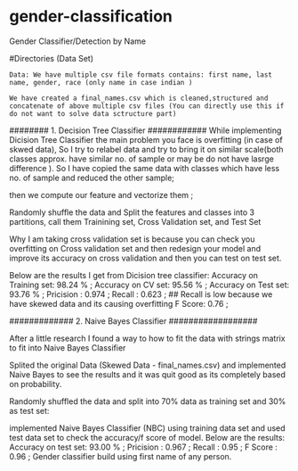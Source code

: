 # gender-classification
Gender Classifier/Detection by Name

#Directories (Data Set)

    Data: We have multiple csv file formats contains: first name, last name, gender, race (only name in case indian )

    We have created a final_names.csv which is cleaned,structured and concatenate of above multiple csv files (You can directly use this if do not want to solve data sctructure part)

######## 1. Decision Tree Classifier ############
While implementing Dicision Tree Classifier the main problem you face is overfitting (in case of skwed data), So I try to relabel data and try to bring it on similar scale(both classes approx. have similar no. of sample or may be do not have lasrge difference ). So I have copied the same data with classes which have less no. of sample and reduced the other sample;

then we compute our feature and vectorize them ;

Randomly shuffle the data and Split the features and classes into 3 partitions, call them Trainining set, Cross Validation set, and Test Set

Why I am taking cross validation set is because you can check you overfitting on Cross validation set and then redesign your model and improve its accuracy on cross validation and then you can test on test set. 

Below are the results I get from Dicision tree classifier:
        Accuracy on Training set: 98.24 % ;
        Accuracy on CV set: 95.56 % ;
        Accuracy on Test set: 93.76 % ;
        Pricision : 0.974  ;
        Recall : 0.623  ;         ## Recall is low because we have skewed data and its causing overfitting
        F Score: 0.76 ;

############# 2. Naive Bayes Classifier  ##################

After a little research I found a way to how to fit the data with strings matrix to fit into Naive Bayes Classifier

Splited the original Data (Skewed Data - final_names.csv) and implemented Naive Bayes to see the results and it was quit good as its completely based on probability. 

Randomly shuffled the data and split into 70% data as training set and 30% as test set:

implemented Naive Bayes Classifier (NBC) using training data set and used test data set to check the accuracy/f score of model.
Below are the results:
                     Accuracy on test set: 93.00 % ;
                     Pricision : 0.967  ;
                     Recall : 0.95 ;
                     F Score : 0.96 ;
Gender classifier build using first name of any person. 
